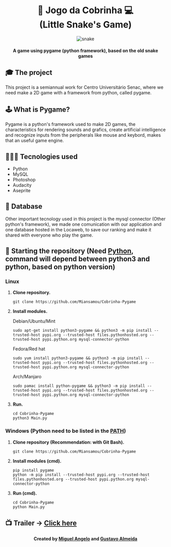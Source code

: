 <div align="center">

  <h1>🐍 Jogo da Cobrinha 💻 <br> (Little Snake's Game)</h1>
  
  ![snake](https://i.pinimg.com/originals/5b/6d/32/5b6d328e9b60ec558b4b3b0ae29f60b6.jpg)
  
  <h4>A game using pygame (python framework), based on the old snake games</h4>
  
</div>

## 🎓 The project
This project is a semiannual work for Centro Universitário Senac, where we need make a 2D game with a framework from python, called pygame.

## 🕹️ What is Pygame?
Pygame is a python's framework used to make 2D games, the characteristics for rendering sounds and grafics, create artificial intelligence and recognize inputs from the peripherals like mouse and keybord, makes that an useful game engine.

## 👨🏽‍💻 Tecnologies used

* Python
* MySQL
* Photoshop
* Audacity
* Aseprite

## 📂 Database
Other important tecnology used in this project is the mysql connector (Other python's framework), we made one comunication with our application and one database hosted in the Locaweb, to save our ranking and make it shared with everyone who play the game.

## 👾 Starting the repository (Need [Python](https://www.python.org), command will depend between python3 and python, based on python version)

### Linux

1.  **Clone repository.**

    ```shell
    git clone https://github.com/Miansamou/Cobrinha-Pygame
    ```
    
2.  **Install modules.**

    Debian/Ubuntu/Mint

    ```shell
    sudo apt-get install python3-pygame && python3 -m pip install --trusted-host pypi.org --trusted-host files.pythonhosted.org --trusted-host pypi.python.org mysql-connector-python
    ```
    
    Fedora/Red hat

    ```shell
    sudo yum install python3-pygame && python3 -m pip install --trusted-host pypi.org --trusted-host files.pythonhosted.org --trusted-host pypi.python.org mysql-connector-python
    ```
    
    Arch/Manjaro

    ```shell
    sudo pamac install python-pygame && python3 -m pip install --trusted-host pypi.org --trusted-host files.pythonhosted.org --trusted-host pypi.python.org mysql-connector-python
    ```
    
3.  **Run.**

    ```shell
    cd Cobrinha-Pygame
    python3 Main.py
    ```
      
### Windows (Python need to be listed in the [PATH](https://www.computerhope.com/issues/ch000549.htm))

1.  **Clone repository (Recommendation: with Git Bash).**

    ```shell
    git clone https://github.com/Miansamou/Cobrinha-Pygame
    ```
    
2.  **Install modules (cmd).**

    ```shell
    pip install pygame
    python -m pip install --trusted-host pypi.org --trusted-host files.pythonhosted.org --trusted-host pypi.python.org mysql-connector-python
    ```
    
3.  **Run (cmd).**

    ```shell
    cd Cobrinha-Pygame
    python Main.py
    ```

## 📺 Trailer -> [Click here](https://vimeo.com/427165145)

<h4 align="center">
    Created by <a href="https://www.linkedin.com/in/miguel-angelo-152241160/">Miguel Angelo</a> and <a href="https://www.linkedin.com/in/gustavo-c-43122210a/">Gustavo Almeida</a>
</h4>
